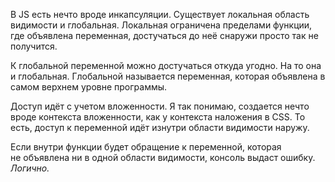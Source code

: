 В JS есть нечто вроде инкапсуляции. Существует локальная область видимости и глобальная. Локальная ограничена пределами функции, где объявлена переменная, достучаться до неё снаружи просто так не получится.

К глобальной переменной можно достучаться откуда угодно. На то она и глобальная. Глобальной называется переменная, которая объявлена в самом верхнем уровне программы.

Доступ идёт с учетом вложенности. Я так понимаю, создается нечто вроде контекста вложенности, как у контекста наложения в CSS. То есть, доступ к переменной идёт изнутри области видимости наружу.

Если внутри функции будет обращение к переменной, которая не объявлена ни в одной области видимости, консоль выдаст ошибку. *Логично.*

